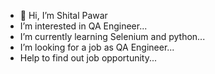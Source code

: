 - 👋 Hi, I’m Shital Pawar 
- I’m interested in QA Engineer...
- I’m currently learning Selenium and python...
- I’m looking for a job as QA Engineer...
- Help to find out job opportunity...
